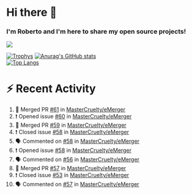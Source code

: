 # Hi there 👋
### I'm Roberto and I'm here to share my open source projects!

<img src="https://komarev.com/ghpvc/?username=mastercruelty&label=Profile views&color=0e75b6"><br>

[![Trophys](https://github-profile-trophy.vercel.app/?username=mastercruelty)](https://github.com/ryo-ma/github-profile-trophy)
[![Anurag's GitHub stats](https://github-readme-stats.vercel.app/api?username=mastercruelty&show_icons=true&theme=tokyonight)](https://github.com/anuraghazra/github-readme-stats)<br>
[![Top Langs](https://github-readme-stats.vercel.app/api/top-langs/?username=mastercruelty&layout=compact&theme=tokyonight)](https://github.com/anuraghazra/github-readme-stats)

# :zap: Recent Activity
<!--START_SECTION:activity-->
1. 🎉 Merged PR [#61](https://github.com/MasterCruelty/eMerger/pull/61) in [MasterCruelty/eMerger](https://github.com/MasterCruelty/eMerger)
2. ❗️ Opened issue [#60](https://github.com/MasterCruelty/eMerger/issues/60) in [MasterCruelty/eMerger](https://github.com/MasterCruelty/eMerger)
3. 🎉 Merged PR [#59](https://github.com/MasterCruelty/eMerger/pull/59) in [MasterCruelty/eMerger](https://github.com/MasterCruelty/eMerger)
4. ❗️ Closed issue [#58](https://github.com/MasterCruelty/eMerger/issues/58) in [MasterCruelty/eMerger](https://github.com/MasterCruelty/eMerger)
5. 🗣 Commented on [#58](https://github.com/MasterCruelty/eMerger/issues/58) in [MasterCruelty/eMerger](https://github.com/MasterCruelty/eMerger)
6. ❗️ Opened issue [#58](https://github.com/MasterCruelty/eMerger/issues/58) in [MasterCruelty/eMerger](https://github.com/MasterCruelty/eMerger)
7. 🗣 Commented on [#56](https://github.com/MasterCruelty/eMerger/issues/56) in [MasterCruelty/eMerger](https://github.com/MasterCruelty/eMerger)
8. 🎉 Merged PR [#57](https://github.com/MasterCruelty/eMerger/pull/57) in [MasterCruelty/eMerger](https://github.com/MasterCruelty/eMerger)
9. ❗️ Closed issue [#53](https://github.com/MasterCruelty/eMerger/issues/53) in [MasterCruelty/eMerger](https://github.com/MasterCruelty/eMerger)
10. 🗣 Commented on [#57](https://github.com/MasterCruelty/eMerger/issues/57) in [MasterCruelty/eMerger](https://github.com/MasterCruelty/eMerger)
<!--END_SECTION:activity-->

